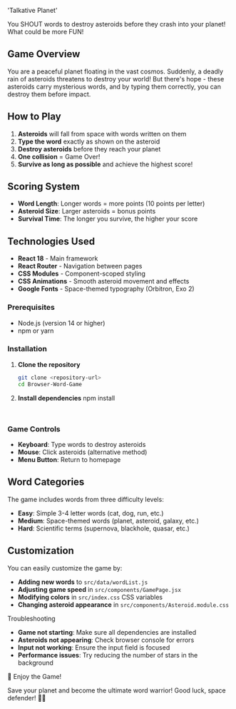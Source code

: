  'Talkative Planet'

You SHOUT words to destroy asteroids before they crash into your planet! What could be more FUN!

##  Game Overview

You are a peaceful planet floating in the vast cosmos. Suddenly, a deadly rain of asteroids threatens to destroy your world! But there's hope - these asteroids carry mysterious words, and by typing them correctly, you can destroy them before impact.

##  How to Play

1. **Asteroids** will fall from space with words written on them
2. **Type the word** exactly as shown on the asteroid
3. **Destroy asteroids** before they reach your planet
4. **One collision** = Game Over!
5. **Survive as long as possible** and achieve the highest score!

##  Scoring System

- **Word Length**: Longer words = more points (10 points per letter)
- **Asteroid Size**: Larger asteroids = bonus points
- **Survival Time**: The longer you survive, the higher your score

##  Technologies Used

- **React 18** - Main framework
- **React Router** - Navigation between pages
- **CSS Modules** - Component-scoped styling
- **CSS Animations** - Smooth asteroid movement and effects
- **Google Fonts** - Space-themed typography (Orbitron, Exo 2)


### Prerequisites

- Node.js (version 14 or higher)
- npm or yarn

### Installation

1. **Clone the repository**
   ```bash
   git clone <repository-url>
   cd Browser-Word-Game
   ```

2. **Install dependencies**
   npm install
   ```


### Game Controls

- **Keyboard**: Type words to destroy asteroids
- **Mouse**: Click asteroids (alternative method)
- **Menu Button**: Return to homepage


##  Word Categories

The game includes words from three difficulty levels:

- **Easy**: Simple 3-4 letter words (cat, dog, run, etc.)
- **Medium**: Space-themed words (planet, asteroid, galaxy, etc.)
- **Hard**: Scientific terms (supernova, blackhole, quasar, etc.)

##  Customization

You can easily customize the game by:

- **Adding new words** to `src/data/wordList.js`
- **Adjusting game speed** in `src/components/GamePage.jsx`
- **Modifying colors** in `src/index.css` CSS variables
- **Changing asteroid appearance** in `src/components/Asteroid.module.css`

Troubleshooting

- **Game not starting**: Make sure all dependencies are installed
- **Asteroids not appearing**: Check browser console for errors
- **Input not working**: Ensure the input field is focused
- **Performance issues**: Try reducing the number of stars in the background

 🎉 Enjoy the Game!

Save your planet and become the ultimate word warrior! Good luck, space defender! 🚀✨